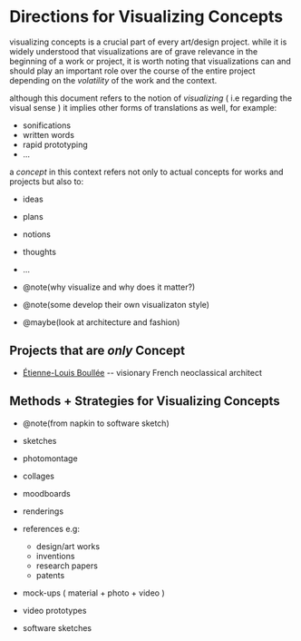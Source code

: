 # Directions for Visualizing Concepts

visualizing concepts is a crucial part of every art/design project. while it is widely understood that visualizations are of grave relevance in the beginning of a work or project, it is worth noting that visualizations can and should play an important role over the course of the entire project depending on the *volatility* of the work and the context.

although this document refers to the notion of *visualizing* ( i.e regarding the visual sense ) it implies other forms of translations as well, for example:

- sonifications
- written words
- rapid prototyping
- …

a *concept* in this context refers not only to actual concepts for works and projects but also to:

- ideas
- plans
- notions
- thoughts 
- … 

- @note(why visualize and why does it matter?)
- @note(some develop their own visualizaton style)
- @maybe(look at architecture and fashion)

## Projects that are *only* Concept

- [Étienne-Louis Boullée](https://en.wikipedia.org/wiki/%C3%89tienne-Louis_Boull%C3%A9e) -- visionary French neoclassical architect

## Methods + Strategies for Visualizing Concepts

- @note(from napkin to software sketch)

- sketches
- photomontage
- collages
- moodboards
- renderings
- references e.g:
    - design/art works
    - inventions
    - research papers
    - patents
- mock-ups ( material + photo + video )
- video prototypes
- software sketches
